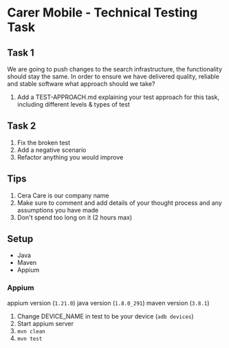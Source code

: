 # Carer Mobile - Technical Testing Task

## Task 1
We are going to push changes to the search infrastructure, the functionality should stay the same. In order to ensure we have delivered quality, reliable and stable software what approach should we take?
1. Add a TEST-APPROACH.md explaining your test approach for this task, including different levels & types of test

## Task 2
1. Fix the broken test
1. Add a negative scenario
1. Refactor anything you would improve

## Tips
1. Cera Care is our company name
1. Make sure to comment and add details of your thought process and any assumptions you have made
1. Don't spend too long on it (2 hours max)

## Setup
- Java
- Maven
- Appium

### Appium
appium version (`1.21.0`)
java version (`1.8.0_291`)
maven version (`3.8.1`)

1. Change DEVICE_NAME in test to be your device (`adb devices`)
1. Start appium server
1. `mvn clean`
1. `mvn test`
